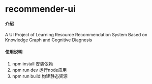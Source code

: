 # recommender-ui

#### 介绍
A UI Project of Learning Resource Recommendation System Based on Knowledge Graph and Cognitive Diagnosis


#### 使用说明

1.  npm install  安装依赖
2.  npm run dev  运行node应用
3.  npm run build 构建静态资源



